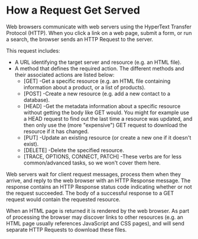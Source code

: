 # How a Request Get Served
Web browsers communicate with web servers using the HyperText Transfer Protocol (HTTP). When you click a link on a web page, submit a form, or run a search, the browser sends an HTTP Request to the server.

This request includes:

- A URL identifying the target server and resource (e.g. an HTML file).
- A method that defines the required action. The different methods and their associated actions are listed below:
  * [GET] -Get a specific resource (e.g. an HTML file containing information about a product, or a list of products). 
  * [POST] -Create a new resource (e.g. add a new contact to a database). 
  * [HEAD] -Get the metadata information about a specific resource without getting the body like GET would. You might for example use a HEAD request to find out the last time a resource was updated, and then only use the (more "expensive") GET request to download the resource if it has changed. 
  * [PUT] -Update an existing resource (or create a new one if it doesn't exist).
  * [DELETE] -Delete the specified resource.
  * [TRACE, OPTIONS, CONNECT, PATCH] -These verbs are for less common/advanced tasks, so we won't cover them here.

Web servers wait for client request messages, process them when they arrive, and reply to the web browser with an HTTP Response message. The response contains an HTTP Response status code indicating whether or not the request succeeded. The body of a successful response to a GET request would contain the requested resource.

When an HTML page is returned it is rendered by the web browser. As part of processing the browser may discover links to other resources (e.g. an HTML page usually references JavaScript and CSS pages), and will send separate HTTP Requests to download these files.  
  
